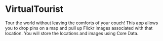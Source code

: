# VirtualTourist


Tour the world without leaving the comforts of your couch! This app allows you to drop pins on a map and pull up Flickr images associated with that location. You will store the locations and images using Core Data.
